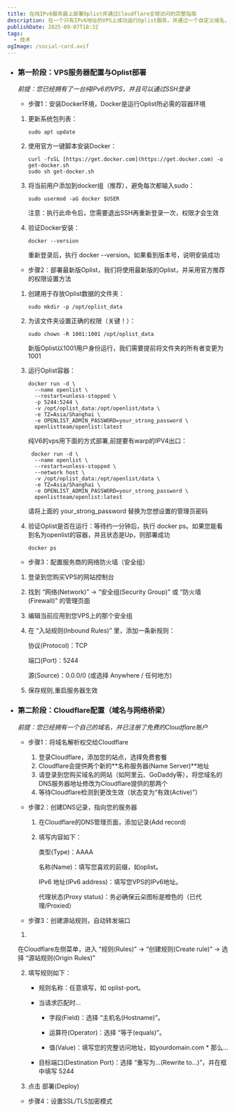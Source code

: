 ```yaml
---
title: 在纯IPv6服务器上部署Oplist并通过Cloudflare全球访问的完整指南
description: 在一个只有IPv6地址的VPS上成功运行Oplist服务，并通过一个自定义域名，让世界上任何网络（包括您本地的IPv4网络）都能稳定访问
publishDate: 2025-09-07T18:32
tags:
  - 技术
ogImage: /social-card.avif
---
```

* ### 第一阶段：VPS服务器配置与Oplist部署

  *前提：您已经拥有了一台纯IPv6的VPS，并且可以通过SSH登录*

  * 步骤1：安装Docker环境，Docker是运行Oplist所必需的容器环境

  1. 更新系统包列表： 

     ```
     sudo apt update
     ```
  2. 使用官方一键脚本安装Docker：

     ```
     curl -fsSL [https://get.docker.com](https://get.docker.com) -o get-docker.sh
     sudo sh get-docker.sh
     ```
  3. 将当前用户添加到docker组（推荐），避免每次都输入sudo：

     ```
     sudo usermod -aG docker $USER
     ```

     注意：执行此命令后，您需要退出SSH再重新登录一次，权限才会生效
  4. 验证Docker安装：

     ```
     docker --version
     ```

     重新登录后，执行 docker --version。如果看到版本号，说明安装成功

  * 步骤2：部署最新版Oplist，我们将使用最新版的Oplist，并采用官方推荐的权限设置方法

  1. 创建用于存放Oplist数据的文件夹：

     ```
     sudo mkdir -p /opt/oplist_data
     ```
  2. 为该文件夹设置正确的权限（关键！）：

     ```
     sudo chown -R 1001:1001 /opt/oplist_data
     ```

     新版Oplist以1001用户身份运行，我们需要提前将文件夹的所有者变更为1001
  3. 运行Oplist容器：

     ```
     docker run -d \
       --name openlist \
       --restart=unless-stopped \
       -p 5244:5244 \
       -v /opt/oplist_data:/opt/openlist/data \
       -e TZ=Asia/Shanghai \
       -e OPENLIST_ADMIN_PASSWORD=your_strong_password \
       openlistteam/openlist:latest
     ```

     纯V6的vps用下面的方式部署,前提要有warp的IPV4出口：

     ```
      docker run -d \
       --name openlist \
       --restart=unless-stopped \
       --network host \
       -v /opt/oplist_data:/opt/openlist/data \
       -e TZ=Asia/Shanghai \
       -e OPENLIST_ADMIN_PASSWORD=your_strong_password \
       openlistteam/openlist:latest
     ```

     请将上面的 your_strong_password 替换为您想设置的管理员密码
  4. 验证Oplist是否在运行：等待约一分钟后，执行 docker ps。如果您能看到名为openlist的容器，并且状态是Up，则部署成功

     ```
     docker ps
     ```

  * 步骤3：配置服务商的网络防火墙（安全组）

  1. 登录到您购买VPS的网站控制台 
  2. 找到 “网络(Network)” -> “安全组(Security Group)” 或 “防火墙(Firewall)” 的管理页面
  3. 编辑当前应用到您VPS上的那个安全组
  4. 在 “入站规则(Inbound Rules)” 里，添加一条新规则：

     协议(Protocol)：TCP

     端口(Port)：5244

     源(Source)：0.0.0/0 (或选择 Anywhere / 任何地方)
  5. 保存规则,重启服务器生效
* ### 第二阶段：Cloudflare配置（域名与网络桥梁）

  *前提：您已经拥有一个自己的域名，并已注册了免费的Cloudflare账户*

  * 步骤1：将域名解析权交给Cloudflare

    1. 登录Cloudflare，添加您的站点，选择免费套餐
    2. Cloudflare会提供两个新的\*\*名称服务器(Name Server)\*\*地址
    3. 请登录到您购买域名的网站（如阿里云、GoDaddy等），将您域名的DNS服务器地址修改为Cloudflare提供的那两个
    4. 等待Cloudflare检测到更改生效（状态变为“有效(Active)”）
  * 步骤2：创建DNS记录，指向您的服务器

    1. 在Cloudflare的DNS管理页面，添加记录(Add record)
    2. 填写内容如下：

       类型(Type)：AAAA

       名称(Name)：填写您喜欢的前缀，如oplist。

       IPv6 地址(IPv6 address)：填写您VPS的IPv6地址。

       代理状态(Proxy status)：务必确保云朵图标是橙色的（已代理/Proxied）


  *  步骤3：创建源站规则，自动转发端口

    1. 
    在Cloudflare左侧菜单，进入 “规则(Rules)” -> “创建规则(Create rule)” -> 选择 “源站规则(Origin Rules)”

    2. 填写规则如下：

       * 规则名称：任意填写，如 oplist-port。

       * 当请求匹配时...

         * 字段(Field)：选择 “主机名(Hostname)”。

         * 运算符(Operator)：选择 “等于(equals)”。

         * 值(Value)：填写您的完整访问地址，如yourdomain.com
      * 那么...

        * 目标端口(Destination Port)：选择 “重写为...(Rewrite to...)”，并在框中填写 5244
    3. 点击 部署(Deploy)
  * 步骤4：设置SSL/TLS加密模式
